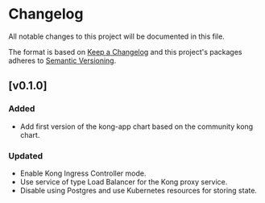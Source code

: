 # Changelog

All notable changes to this project will be documented in this file.

The format is based on [Keep a Changelog](http://keepachangelog.com/en/1.0.0/)
and this project's packages adheres to [Semantic Versioning](http://semver.org/spec/v2.0.0.html).

## [v0.1.0]

### Added

- Add first version of the kong-app chart based on the community kong chart.

### Updated

- Enable Kong Ingress Controller mode.
- Use service of type Load Balancer for the Kong proxy service.
- Disable using Postgres and use Kubernetes resources for storing state.
